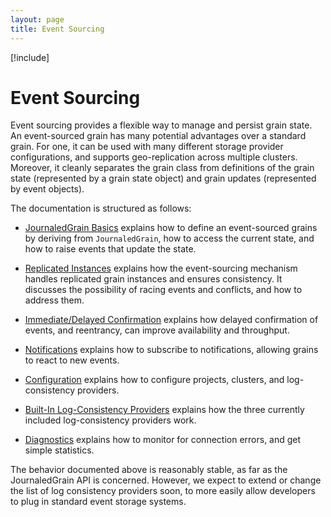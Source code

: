 ```yaml
---
layout: page
title: Event Sourcing
---
```


[!include[](../../warning-banner.zh.md)]

# Event Sourcing

Event sourcing provides a flexible way to manage and persist grain state. An event-sourced grain has many potential advantages over a standard grain. For one, it can be used with many different storage provider configurations, and supports geo-replication across multiple clusters. Moreover, it cleanly separates the grain class from definitions of the grain state (represented by a grain state object) and grain updates (represented by event objects). 


The documentation is structured as follows:

* [JournaledGrain Basics](GrainStateAPI.zh.md) explains how to define an event-sourced grains by deriving from `JournaledGrain`, how to access the current state, and how to raise events that update the state.

* [Replicated Instances](MultiInstance.zh.md) explains how the event-sourcing mechanism handles replicated grain instances and ensures consistency. It discusses the possibility of racing events and conflicts, and how to address them.

* [Immediate/Delayed Confirmation](MultiVersion.zh.md) explains how delayed confirmation of events, and reentrancy, can improve availability and throughput.

* [Notifications](Subscribe.zh.md) explains how to subscribe to notifications, allowing grains to react to new events.

* [Configuration](Configuration.zh.md) explains how to configure projects, clusters, and log-consistency providers.

* [Built-In Log-Consistency Providers](LogConsistencyProviders.zh.md) explains how the three currently included log-consistency providers work.

* [Diagnostics](Diagnostics.zh.md) explains how to monitor for connection errors, and get simple statistics.


The behavior documented above is reasonably stable, as far as the JournaledGrain API is concerned. However, we expect to extend or change the list of log consistency providers soon, to more easily allow developers to plug in  standard event storage systems.


